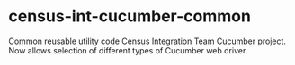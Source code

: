 # census-int-cucumber-common
Common reusable utility code Census Integration Team Cucumber project. Now allows selection of different types of Cucumber web driver.
